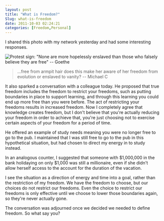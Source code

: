 ```yaml
---
layout: post
title: "What is Freedom?"
Slug: what-is-freedom
date: 2011-10-03 02:24:21
categories: [Freedom,Personal]
---
```

I shared this photo with my network yesterday and had some interesting responses.

![Protest sign: "None are more hopelessly enslaved than those who falsely believe they are free" -- Goethe](https://bendechrai.com/wp-content/uploads/2011/10/309378_10150309703117063_311458947062_8564902_2063734315_n.jpg "Goethe on Freedom")

> ...free from armpit hair does this make her aware of her freedom from evolution or enslaved to vanity? -- Michael C

It also sparked a conversation with a colleague today. He proposed that true freedom includes the freedom to restrict your freedoms, such as putting boundaries in place to support learning, and through this learning you could end up more free than you were before. The act of restricting your freedoms results in increased freedom. Now I completely agree that knowledge creates freedom, but I don't believe that you're actually reducing your freedom in order to achieve that, you're just choosing not to exercise certain aspects of your freedom for a period of time.

He offered an example of study needs meaning you were no longer free to go to the pub. I maintained that I was still free to go to the pub in this hypothetical situation, but had chosen to direct my energy in to study instead.

In an analogous counter, I suggested that someone with $1,000,000 in the bank holidaying on only $1,000 was still a millionaire, even if she didn't allow herself access to the account for the duration of the vacation.

I see the situation as a direction of energy and time into a goal, rather than the restriction of my freedom. We have the freedom to choose, but our choices do not restrict our freedoms. Even the choice to restrict our freedoms is only effective until we choose to lower those boundaries again, so they're never actually gone.

The conversation was adjourned once we decided we needed to define freedom. So what say you?
